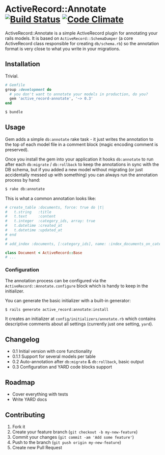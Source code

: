 # ActiveRecord::Annotate [![Build Status](https://travis-ci.org/7even/active_record-annotate.png)](https://travis-ci.org/7even/active_record-annotate) [![Code Climate](https://codeclimate.com/github/7even/active_record-annotate.png)](https://codeclimate.com/github/7even/active_record-annotate)

ActiveRecord::Annotate is a simple ActiveRecord plugin for annotating your rails models. It is based on `ActiveRecord::SchemaDumper` (a core ActiveRecord class responsible for creating `db/schema.rb`) so the annotation format is very close to what you write in your migrations.

## Installation

Trivial.

```ruby
# Gemfile
group :development do
  # you don't want to annotate your models in production, do you?
  gem 'active_record-annotate', '~> 0.3'
end
```

```sh
$ bundle
```

## Usage

Gem adds a simple `db:annotate` rake task - it just writes the annotation to the top of each model file in a comment block (magic encoding comment is preserved).

Once you install the gem into your application it hooks `db:annotate` to run after each `db:migrate` / `db:rollback` to keep the annotations in sync with the DB schema, but if you added a new model without migrating (or just accidentally messed up with something) you can always run the annotation process by hand:

```sh
$ rake db:annotate
```

This is what a common annotation looks like:

```ruby
# create_table :documents, force: true do |t|
#   t.string   :title
#   t.text     :content
#   t.integer  :category_ids, array: true
#   t.datetime :created_at
#   t.datetime :updated_at
# end
#
# add_index :documents, [:category_ids], name: :index_documents_on_category_ids, using: :gin

class Document < ActiveRecord::Base
# ...
```

### Configuration

The annotation process can be configured via the `ActiveRecord::Annotate.configure` block which is handy to keep in the initializer.

You can generate the basic initializer with a built-in generator:

```sh
$ rails generate active_record:annotate:install
```

It creates an initializer at `config/initializers/annotate.rb` which contains descriptive comments about all settings (currently just one setting, `yard`).

## Changelog

* 0.1 Initial version with core functionality
* 0.1.1 Support for several models per table
* 0.2 Auto-annotation after `db:migrate` & `db:rollback`, basic output
* 0.3 Configuration and YARD code blocks support

## Roadmap

* Cover everything with tests
* Write YARD docs

## Contributing

1. Fork it
2. Create your feature branch (`git checkout -b my-new-feature`)
3. Commit your changes (`git commit -am 'Add some feature'`)
4. Push to the branch (`git push origin my-new-feature`)
5. Create new Pull Request
